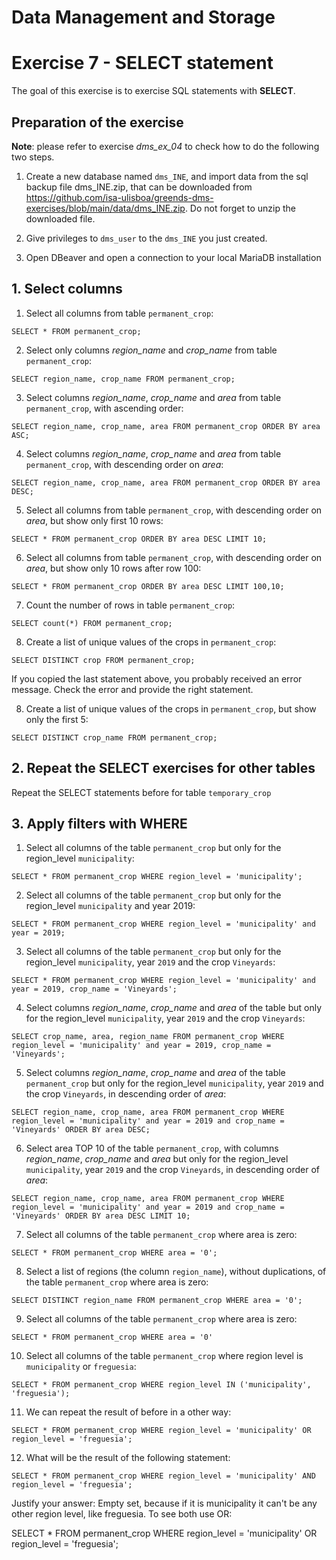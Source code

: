 # Data Management and Storage

# Exercise 7 - SELECT statement

The goal of this exercise is to exercise SQL statements with **SELECT**.

## Preparation of the exercise

**Note**: please refer to exercise *dms_ex_04* to check how to do the following two steps.

1. Create a new database named `dms_INE`, and import data from the sql backup file dms_INE.zip, that can be downloaded from https://github.com/isa-ulisboa/greends-dms-exercises/blob/main/data/dms_INE.zip. Do not forget to unzip the downloaded file.

2. Give privileges to `dms_user` to the `dms_INE` you just created.

3. Open DBeaver and open a connection to your local MariaDB installation

## 1. Select columns

1. Select all columns from table `permanent_crop`:

```
SELECT * FROM permanent_crop;
```

2. Select only columns *region_name* and *crop_name* from table `permanent_crop`:

```
SELECT region_name, crop_name FROM permanent_crop;
```
3. Select columns *region_name*, *crop_name* and *area* from table `permanent_crop`, with ascending order:

```
SELECT region_name, crop_name, area FROM permanent_crop ORDER BY area ASC;
```

4. Select columns *region_name*, *crop_name* and *area* from table `permanent_crop`, with descending order on *area*:

```
SELECT region_name, crop_name, area FROM permanent_crop ORDER BY area DESC;
```

5. Select all columns from table `permanent_crop`, with descending order on *area*, but show only first 10 rows:

```
SELECT * FROM permanent_crop ORDER BY area DESC LIMIT 10;
```

6. Select all columns from table `permanent_crop`, with descending order on *area*, but show only 10 rows after row 100:

```
SELECT * FROM permanent_crop ORDER BY area DESC LIMIT 100,10;
```

7. Count the number of rows in table `permanent_crop`:

```
SELECT count(*) FROM permanent_crop;
```

8. Create a list of unique values of the crops in `permanent_crop`:

```
SELECT DISTINCT crop FROM permanent_crop;
```
  If you copied the last statement above, you probably received an error message. Check the error and provide the right statement.

8. Create a list of unique values of the crops in `permanent_crop`, but show only the first 5:

```
SELECT DISTINCT crop_name FROM permanent_crop;
```

## 2. Repeat the SELECT exercises for other tables

Repeat the SELECT statements before for table `temporary_crop`

## 3. Apply filters with WHERE

1. Select all columns of the table `permanent_crop` but only for the region_level `municipality`:
```
SELECT * FROM permanent_crop WHERE region_level = 'municipality';
```

2. Select all columns of the table `permanent_crop` but only for the region_level `municipality` and year 2019:
```
SELECT * FROM permanent_crop WHERE region_level = 'municipality' and year = 2019;
```
3. Select all columns of the table `permanent_crop` but only for the region_level `municipality`, year `2019` and the crop `Vineyards`:
```
SELECT * FROM permanent_crop WHERE region_level = 'municipality' and year = 2019, crop_name = 'Vineyards';
```
4. Select columns *region_name*, *crop_name* and *area* of the table but only for the region_level `municipality`, year `2019` and the crop `Vineyards`:

```
SELECT crop_name, area, region_name FROM permanent_crop WHERE region_level = 'municipality' and year = 2019, crop_name = 'Vineyards';
```
5. Select columns *region_name*, *crop_name* and *area* of the table `permanent_crop` but only for the region_level `municipality`, year `2019` and the crop `Vineyards`, in descending order of *area*:
```
SELECT region_name, crop_name, area FROM permanent_crop WHERE region_level = 'municipality' and year = 2019 and crop_name = 'Vineyards' ORDER BY area DESC;
```
6. Select area TOP 10 of the table `permanent_crop`, with columns *region_name*, *crop_name* and *area*  but only for the region_level `municipality`, year `2019` and the crop `Vineyards`, in descending order of *area*:
```
SELECT region_name, crop_name, area FROM permanent_crop WHERE region_level = 'municipality' and year = 2019 and crop_name = 'Vineyards' ORDER BY area DESC LIMIT 10;
```
7. Select all columns of the table `permanent_crop` where area is zero:
```
SELECT * FROM permanent_crop WHERE area = '0';
```

8. Select a list of regions (the column `region_name`), without duplications, of the table `permanent_crop` where area is zero:
```
SELECT DISTINCT region_name FROM permanent_crop WHERE area = '0';
```
9. Select all columns of the table `permanent_crop` where area is zero:
```
SELECT * FROM permanent_crop WHERE area = '0'
```

10. Select all columns of the table `permanent_crop` where region level is `municipality` or `freguesia`:
```
SELECT * FROM permanent_crop WHERE region_level IN ('municipality', 'freguesia');
```
11. We can repeat the result of before in a other way:
```
SELECT * FROM permanent_crop WHERE region_level = 'municipality' OR region_level = 'freguesia';
```

12. What will be the result of the following statement:
```
SELECT * FROM permanent_crop WHERE region_level = 'municipality' AND region_level = 'freguesia';
```
Justify your answer: Empty set, because if it is municipality it can't be any other region level, like freguesia. To see both use OR:

SELECT * FROM permanent_crop WHERE region_level = 'municipality' OR region_level = 'freguesia';